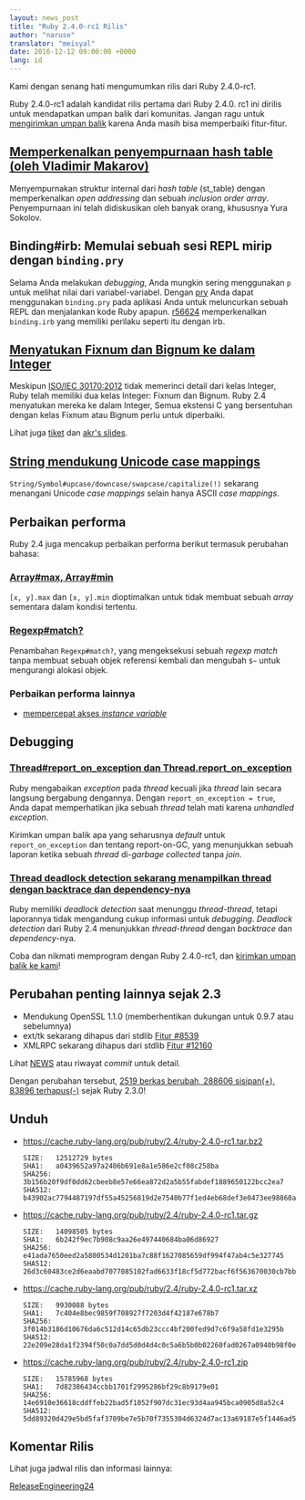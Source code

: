 ```yaml
---
layout: news_post
title: "Ruby 2.4.0-rc1 Rilis"
author: "naruse"
translator: "meisyal"
date: 2016-12-12 09:00:00 +0000
lang: id
---
```


Kami dengan senang hati mengumumkan rilis dari Ruby 2.4.0-rc1.

Ruby 2.4.0-rc1 adalah kandidat rilis pertama dari Ruby 2.4.0.
rc1 ini dirilis untuk mendapatkan umpan balik dari komunitas.
Jangan ragu untuk
[mengirimkan umpan balik](https://bugs.ruby-lang.org/projects/ruby/wiki/HowToReport)
karena Anda masih bisa memperbaiki fitur-fitur.

## [Memperkenalkan penyempurnaan hash table (oleh Vladimir Makarov)](https://bugs.ruby-lang.org/issues/12142)

Menyempurnakan struktur internal dari *hash table* (st_table) dengan
memperkenalkan *open addressing* dan sebuah *inclusion order array*.
Penyempurnaan ini telah didiskusikan oleh banyak orang, khususnya Yura Sokolov.

## Binding#irb: Memulai sebuah sesi REPL mirip dengan `binding.pry`

Selama Anda melakukan *debugging*, Anda mungkin sering menggunakan `p` untuk
melihat nilai dari variabel-variabel. Dengan [pry](https://github.com/pry/pry)
Anda dapat menggunakan `binding.pry` pada aplikasi Anda untuk meluncurkan
sebuah REPL dan menjalankan kode Ruby apapun.
[r56624](https://github.com/ruby/ruby/commit/493e48897421d176a8faf0f0820323d79ecdf94a)
memperkenalkan `binding.irb` yang memiliki perilaku seperti itu dengan irb.

## [Menyatukan Fixnum dan Bignum ke dalam Integer](https://bugs.ruby-lang.org/issues/12005)

Meskipun [ISO/IEC 30170:2012](http://www.iso.org/iso/iso_catalogue/catalogue_tc/catalogue_detail.htm?csnumber=59579)
tidak memerinci detail dari kelas Integer,
Ruby telah memiliki dua kelas Integer: Fixnum dan Bignum.
Ruby 2.4 menyatukan mereka ke dalam Integer,
Semua ekstensi C yang bersentuhan dengan kelas Fixnum atau Bignum perlu untuk
diperbaiki.

Lihat juga [tiket](https://bugs.ruby-lang.org/issues/12005) dan [akr's slides](http://www.a-k-r.org/pub/2016-09-08-rubykaigi-unified-integer.pdf).

## [String mendukung Unicode case mappings](https://bugs.ruby-lang.org/issues/10085)

`String/Symbol#upcase/downcase/swapcase/capitalize(!)` sekarang menangani
Unicode *case mappings* selain hanya ASCII *case mappings*.

## Perbaikan performa

Ruby 2.4 juga mencakup perbaikan performa berikut termasuk perubahan bahasa:

### [Array#max, Array#min](https://bugs.ruby-lang.org/issues/12172)

`[x, y].max` dan `[x, y].min` dioptimalkan untuk tidak membuat sebuah *array*
sementara dalam kondisi tertentu.

### [Regexp#match?](https://bugs.ruby-lang.org/issues/8110)

Penambahan `Regexp#match?`, yang mengeksekusi sebuah *regexp match* tanpa
membuat sebuah objek referensi kembali dan mengubah `$~` untuk mengurangi
alokasi objek.

### Perbaikan performa lainnya

* [mempercepat akses *instance variable*](https://bugs.ruby-lang.org/issues/12274)

## Debugging

### [Thread#report_on_exception dan Thread.report_on_exception](https://bugs.ruby-lang.org/issues/6647)

Ruby mengabaikan *exception* pada *thread* kecuali jika *thread* lain secara
langsung bergabung dengannya. Dengan `report_on_exception = true`, Anda dapat
memperhatikan jika sebuah *thread* telah mati karena *unhandled exception*.

Kirimkan umpan balik apa yang seharusnya *default* untuk `report_on_exception`
dan tentang report-on-GC, yang menunjukkan sebuah laporan ketika sebuah
*thread* di-*garbage collected* tanpa *join*.

### [Thread deadlock detection sekarang menampilkan thread dengan backtrace dan dependency-nya](https://bugs.ruby-lang.org/issues/8214)

Ruby memiliki *deadlock detection* saat menunggu *thread-thread*, tetapi laporannya
tidak mengandung cukup informasi untuk *debugging*.
*Deadlock detection* dari Ruby 2.4 menunjukkan *thread-thread* dengan
*backtrace* dan *dependency*-nya.

Coba dan nikmati memprogram dengan Ruby 2.4.0-rc1, dan [kirimkan umpan balik ke
kami](https://bugs.ruby-lang.org/projects/ruby/wiki/HowToReport)!

## Perubahan penting lainnya sejak 2.3

* Mendukung OpenSSL 1.1.0 (memberhentikan dukungan untuk 0.9.7 atau sebelumnya)
* ext/tk sekarang dihapus dari stdlib [Fitur #8539](https://bugs.ruby-lang.org/issues/8539)
* XMLRPC sekarang dihapus dari stdlib [Fitur #12160](https://bugs.ruby-lang.org/issues/12160)

Lihat [NEWS](https://github.com/ruby/ruby/blob/v2_4_0_rc1/NEWS) atau riwayat
*commit* untuk detail.

Dengan perubahan tersebut,
[2519 berkas berubah, 288606 sisipan(+), 83896 terhapus(-)](https://github.com/ruby/ruby/compare/v2_3_0...v2_4_0_rc1)
sejak Ruby 2.3.0!

## Unduh

* <https://cache.ruby-lang.org/pub/ruby/2.4/ruby-2.4.0-rc1.tar.bz2>

      SIZE:   12512729 bytes
      SHA1:   a0439652a97a2406b691e8a1e586e2cf08c258ba
      SHA256: 3b156b20f9df0dd62cbeeb8e57e66ea872d2a5b55fabdef1889650122bcc2ea7
      SHA512: b43902ac7794487197df55a45256819d2e7540b77f1ed4eb68def3e0473ee98860a400862075bafadbde74f242e1dfe36a18cd6fe05ac42aae1ea6dddc9978ce

* <https://cache.ruby-lang.org/pub/ruby/2.4/ruby-2.4.0-rc1.tar.gz>

      SIZE:   14098505 bytes
      SHA1:   6b242f9ec7b908c9aa26e497440684ba06d86927
      SHA256: e41ada7650eed2a5800534d1201ba7c88f1627085659df994f47ab4c5e327745
      SHA512: 26d3c60483ce2d6eaabd7077085102fad6633f18cf5d772bacf6f563670030cb7bba22d54d8b7dfa5eac8b52990371c4a6ad1c095dff6f6b3a7bbe1a8ffb3754

* <https://cache.ruby-lang.org/pub/ruby/2.4/ruby-2.4.0-rc1.tar.xz>

      SIZE:   9930088 bytes
      SHA1:   7c404e8bec9859f708927f7203d4f42187e678b7
      SHA256: 3f014b3186d10676da6c512d14c65db23ccc4bf200fed9d7c6f9a58fd1e3295b
      SHA512: 22e209e28da1f2394f50c0a7dd5d0d4d4c0c5a6b5b0b02260fad0267a0940b98f0e2b0f36a44f87d1612555cb3022f43cd136a5186c7f87650aa20264408d415

* <https://cache.ruby-lang.org/pub/ruby/2.4/ruby-2.4.0-rc1.zip>

      SIZE:   15785968 bytes
      SHA1:   7d82386434ccbb1701f2995286bf29c8b9179e01
      SHA256: 14e6910e36618cddffeb22bad5f1052f907dc31ec93d4aa945bca0905d8a52c4
      SHA512: 5dd89320d429e5bd5faf3709be7e5b70f7355304d6324d7ac13a69187e5f1446ad5988c8186bc33f4fea8934288294f9d16fea173f39b2b39967746c4b03d1d4

## Komentar Rilis

Lihat juga jadwal rilis dan informasi lainnya:

[ReleaseEngineering24](https://bugs.ruby-lang.org/projects/ruby-trunk/wiki/ReleaseEngineering24)
